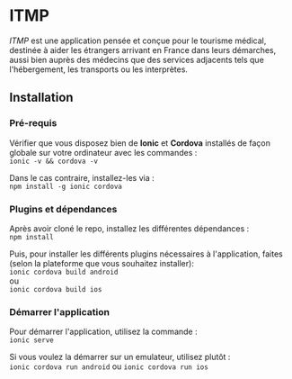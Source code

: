 # ITMP

*ITMP* est une application pensée et conçue pour le tourisme médical,
destinée à aider les étrangers arrivant en France dans leurs démarches,
aussi bien auprès des médecins que des services adjacents tels que
l'hébergement, les transports ou les interprètes.

## Installation

### Pré-requis

Vérifier que vous disposez bien de **Ionic** et **Cordova**  installés
de façon globale sur votre ordinateur avec les commandes :  
`ionic -v && cordova -v`  

Dans le cas contraire, installez-les via :  
`npm install -g ionic cordova`  

### Plugins et dépendances

Après avoir cloné le repo, installez les différentes dépendances :  
`npm install`

Puis, pour installer les différents plugins nécessaires à l'application,
faites (selon la plateforme que vous souhaitez installer):  
`ionic cordova build android`  
ou  
`ionic cordova build ios`

### Démarrer l'application

Pour démarrer l'application, utilisez la commande :  
`ionic serve`  

Si vous voulez la démarrer sur un emulateur, utilisez plutôt :  
`ionic cordova run android` ou `ionic cordova run ios`
